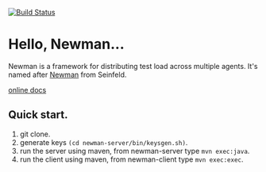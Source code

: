 [![Build Status](https://travis-ci.org/giga-dev/newman.svg?branch=master)](https://travis-ci.org/giga-dev/newman) 


# Hello, Newman...

Newman is a framework for distributing test load across multiple agents. It's named after [Newman](http://en.wikipedia.org/wiki/Newman_%28Seinfeld%29) from Seinfeld.

[online docs](http://giga-dev.github.io/newman/docs/index.html)


## Quick start.

1. git clone.
2. generate keys `(cd newman-server/bin/keysgen.sh)`.
3. run the server using maven, from newman-server type `mvn exec:java`.
4. run the client using maven, from newman-client type `mvn exec:exec`.
